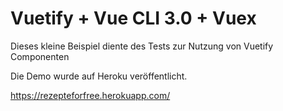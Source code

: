 # Vuetify + Vue CLI 3.0 + Vuex

Dieses kleine Beispiel diente des Tests zur Nutzung von Vuetify Componenten

Die Demo wurde auf Heroku veröffentlicht.

https://rezepteforfree.herokuapp.com/
